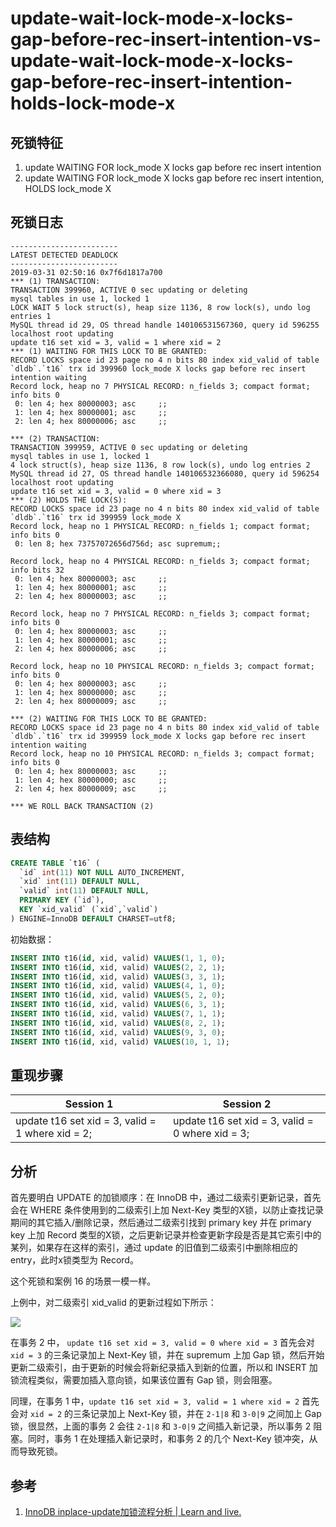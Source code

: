 update-wait-lock-mode-x-locks-gap-before-rec-insert-intention-vs-update-wait-lock-mode-x-locks-gap-before-rec-insert-intention-holds-lock-mode-x
===

## 死锁特征

1. update WAITING FOR lock_mode X locks gap before rec insert intention
2. update WAITING FOR lock_mode X locks gap before rec insert intention, HOLDS lock_mode X

## 死锁日志

```
------------------------
LATEST DETECTED DEADLOCK
------------------------
2019-03-31 02:50:16 0x7f6d1817a700
*** (1) TRANSACTION:
TRANSACTION 399960, ACTIVE 0 sec updating or deleting
mysql tables in use 1, locked 1
LOCK WAIT 5 lock struct(s), heap size 1136, 8 row lock(s), undo log entries 1
MySQL thread id 29, OS thread handle 140106531567360, query id 596255 localhost root updating
update t16 set xid = 3, valid = 1 where xid = 2
*** (1) WAITING FOR THIS LOCK TO BE GRANTED:
RECORD LOCKS space id 23 page no 4 n bits 80 index xid_valid of table `dldb`.`t16` trx id 399960 lock_mode X locks gap before rec insert intention waiting
Record lock, heap no 7 PHYSICAL RECORD: n_fields 3; compact format; info bits 0
 0: len 4; hex 80000003; asc     ;;
 1: len 4; hex 80000001; asc     ;;
 2: len 4; hex 80000006; asc     ;;

*** (2) TRANSACTION:
TRANSACTION 399959, ACTIVE 0 sec updating or deleting
mysql tables in use 1, locked 1
4 lock struct(s), heap size 1136, 8 row lock(s), undo log entries 2
MySQL thread id 27, OS thread handle 140106532366080, query id 596254 localhost root updating
update t16 set xid = 3, valid = 0 where xid = 3
*** (2) HOLDS THE LOCK(S):
RECORD LOCKS space id 23 page no 4 n bits 80 index xid_valid of table `dldb`.`t16` trx id 399959 lock_mode X
Record lock, heap no 1 PHYSICAL RECORD: n_fields 1; compact format; info bits 0
 0: len 8; hex 73757072656d756d; asc supremum;;

Record lock, heap no 4 PHYSICAL RECORD: n_fields 3; compact format; info bits 32
 0: len 4; hex 80000003; asc     ;;
 1: len 4; hex 80000001; asc     ;;
 2: len 4; hex 80000003; asc     ;;

Record lock, heap no 7 PHYSICAL RECORD: n_fields 3; compact format; info bits 0
 0: len 4; hex 80000003; asc     ;;
 1: len 4; hex 80000001; asc     ;;
 2: len 4; hex 80000006; asc     ;;

Record lock, heap no 10 PHYSICAL RECORD: n_fields 3; compact format; info bits 0
 0: len 4; hex 80000003; asc     ;;
 1: len 4; hex 80000000; asc     ;;
 2: len 4; hex 80000009; asc     ;;

*** (2) WAITING FOR THIS LOCK TO BE GRANTED:
RECORD LOCKS space id 23 page no 4 n bits 80 index xid_valid of table `dldb`.`t16` trx id 399959 lock_mode X locks gap before rec insert intention waiting
Record lock, heap no 10 PHYSICAL RECORD: n_fields 3; compact format; info bits 0
 0: len 4; hex 80000003; asc     ;;
 1: len 4; hex 80000000; asc     ;;
 2: len 4; hex 80000009; asc     ;;

*** WE ROLL BACK TRANSACTION (2)
```

## 表结构

```sql
CREATE TABLE `t16` (
  `id` int(11) NOT NULL AUTO_INCREMENT,
  `xid` int(11) DEFAULT NULL,
  `valid` int(11) DEFAULT NULL,
  PRIMARY KEY (`id`),
  KEY `xid_valid` (`xid`,`valid`)
) ENGINE=InnoDB DEFAULT CHARSET=utf8;
```

初始数据：

```sql
INSERT INTO t16(id, xid, valid) VALUES(1, 1, 0);
INSERT INTO t16(id, xid, valid) VALUES(2, 2, 1);
INSERT INTO t16(id, xid, valid) VALUES(3, 3, 1);
INSERT INTO t16(id, xid, valid) VALUES(4, 1, 0);
INSERT INTO t16(id, xid, valid) VALUES(5, 2, 0);
INSERT INTO t16(id, xid, valid) VALUES(6, 3, 1);
INSERT INTO t16(id, xid, valid) VALUES(7, 1, 1);
INSERT INTO t16(id, xid, valid) VALUES(8, 2, 1);
INSERT INTO t16(id, xid, valid) VALUES(9, 3, 0);
INSERT INTO t16(id, xid, valid) VALUES(10, 1, 1);
```

## 重现步骤

| Session 1 | Session 2 |
| --- | --- |
|update t16 set xid = 3, valid = 1 where xid = 2;|update t16 set xid = 3, valid = 0 where xid = 3;|

## 分析

首先要明白 UPDATE 的加锁顺序：在 InnoDB 中，通过二级索引更新记录，首先会在 WHERE 条件使用到的二级索引上加 Next-Key 类型的X锁，以防止查找记录期间的其它插入/删除记录，然后通过二级索引找到 primary key 并在 primary key 上加 Record 类型的X锁，之后更新记录并检查更新字段是否是其它索引中的某列，如果存在这样的索引，通过 update 的旧值到二级索引中删除相应的 entry，此时x锁类型为 Record。

这个死锁和案例 16 的场景一模一样。

上例中，对二级索引 xid_valid 的更新过程如下所示：

![](../images/16-17.jpeg)

在事务 2 中， `update t16 set xid = 3, valid = 0 where xid = 3` 首先会对 `xid = 3` 的三条记录加上 Next-Key 锁，并在 supremum 上加 Gap 锁，然后开始更新二级索引，由于更新的时候会将新纪录插入到新的位置，所以和 INSERT 加锁流程类似，需要加插入意向锁，如果该位置有 Gap 锁，则会阻塞。

同理，在事务 1 中，`update t16 set xid = 3, valid = 1 where xid = 2` 首先会对 `xid = 2` 的三条记录加上 Next-Key 锁，并在 `2-1|8` 和 `3-0|9` 之间加上 Gap 锁，很显然，上面的事务 2 会往 `2-1|8` 和 `3-0|9` 之间插入新记录，所以事务 2 阻塞。同时，事务 1 在处理插入新记录时，和事务 2 的几个 Next-Key 锁冲突，从而导致死锁。

## 参考

1. [InnoDB inplace-update加锁流程分析 | Learn and live.](http://www.gpfeng.com/?p=406)
